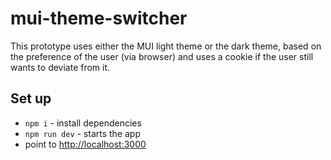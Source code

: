 # mui-theme-switcher

This prototype uses either the MUI light theme or the dark theme, based on the preference of the user (via browser) and uses a cookie if the user still wants to deviate from it.

## Set up

- `npm i` - install dependencies
- `npm run dev` - starts the app
- point to <http://localhost:3000>
